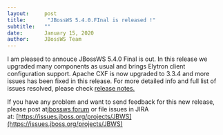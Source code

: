 ```yaml
---
layout:     post
title:       "JBossWS 5.4.0.FInal is released !"
subtitle:   ""
date:       January 15, 2020
author:     JBossWS Team
---
```






I am pleased to annouce JBossWS 5.4.0 Final is out. In this release we upgraded many components as usual and brings Elytron client configuration support. Apache CXF is now upgraded to 3.3.4 and more issues has been fixed in this release. For more detailed info and full list of issues resolved, please check [release notes.](https://issues.redhat.com/secure/ReleaseNote.jspa?version=12341950&amp;projectId=12310050)  

If you have any problem and want to send feedback for this new release, please post at[jbossws forum](https://developer.jboss.org/en/jbossws/cxf) or file issues in JIRA at: [https://issues.jboss.org/projects/JBWS](https://issues.jboss.org/projects/JBWS)





